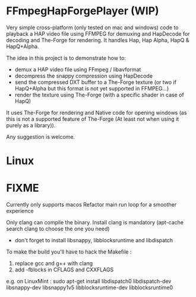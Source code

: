 # FFmpegHapForgePlayer (WIP)

Very simple cross-platform (only tested on mac and windows) code to playback a HAP video file using FFMPEG for demuxing and HapDecode for decoding and The-Forge for rendering.
It handles Hap, Hap Alpha, HapQ & HapQ+Alpha.

The idea in this project is to demonstrate how to:
- demux a HAP video file using FFmpeg / libavformat
- decompress the snappy compression using HapDecode
- send the compressed DXT buffer to a The-Forge texture (or two if HapQ+Alpha but this format is not yet supported in FFMPEG...)
- render the texture using The-Forge (with a specific shader in case of HapQ)

It uses The-Forge for rendering and Native code for opening windows (as this is not a supported feature of The-Forge (At least not when using it purely as a library)).

Any suggestion is welcome.

# Linux 

# FIXME
Currently only supports macos
Refactor main run loop for a smoother experience

Only clang can compile the binary. Install clang is mandatory (apt-cache search clang to choose the one you need)
+ don't forget to install libsnappy, libblocksruntime  and libdispatch

To make the build you'll have to hack the Makefile :

1. replace gcc and g++ with clang
2. add -fblocks in CFLAGS and CXXFLAGS

e.g. on LinuxMint : 
sudo apt-get install libdispatch0 libdispatch-dev libsnappy-dev libsnappy1v5 libblocksruntime-dev libblocksruntime0


